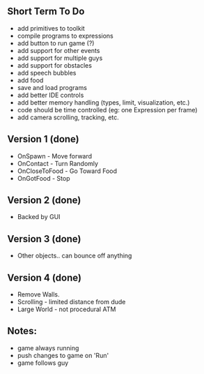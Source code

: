 Short Term To Do
----------------
- add primitives to toolkit
- compile programs to expressions
- add button to run game (?)
- add support for other events
- add support for multiple guys
- add support for obstacles
- add speech bubbles
- add food
- save and load programs
- add better IDE controls
- add better memory handling (types, limit, visualization, etc.)
- code should be time controlled (eg: one Expression per frame)
- add camera scrolling, tracking, etc.

Version 1 (done)
----------------
- OnSpawn - Move forward
- OnContact - Turn Randomly
- OnCloseToFood - Go Toward Food
- OnGotFood - Stop

Version 2 (done)
----------------
- Backed by GUI

Version 3 (done)
----------------
- Other objects.. can bounce off anything

Version 4 (done)
----------------
- Remove Walls.
- Scrolling - limited distance from dude
- Large World - not procedural ATM

Notes:
------
- game always running
- push changes to game on 'Run'
- game follows guy